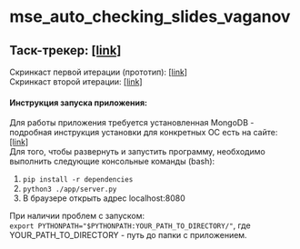 # mse_auto_checking_slides_vaganov
## Таск-трекер: [[link]](https://github.com/moevm/mse_auto_checking_slides_vaganov/projects/1)  
Скринкаст первой итерации (прототип): [[link]](https://yadi.sk/i/59qktvtQMWLZyw)  
Скринкаст второй итерации: [[link]](https://yadi.sk/i/zHboIWHajNgnKg)  
#### Инструкция запуска приложения:  
Для работы приложения требуется установленная MongoDB - подробная инструкция установки для конкретных ОС есть на сайте: [[link]](https://docs.mongodb.com/manual/installation/)  
Для того, чтобы развернуть и запустить программу, необходимо выполнить следующие консольные команды (bash):  
1. `pip install -r dependencies`  
2. `python3 ./app/server.py`  
3. В браузере открыть адрес localhost:8080  
  
При наличии проблем с запуском:  
`export PYTHONPATH="$PYTHONPATH:YOUR_PATH_TO_DIRECTORY/"`, где YOUR_PATH_TO_DIRECTORY - путь до папки с приложением.   
